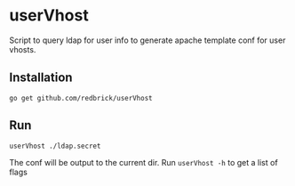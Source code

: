 # userVhost

Script to query ldap for user info to generate apache template conf for user
vhosts.

## Installation

```console
go get github.com/redbrick/userVhost
```

## Run

```console
userVhost ./ldap.secret
```

The conf will be output to the current dir. Run `userVhost -h` to get a list of
flags
